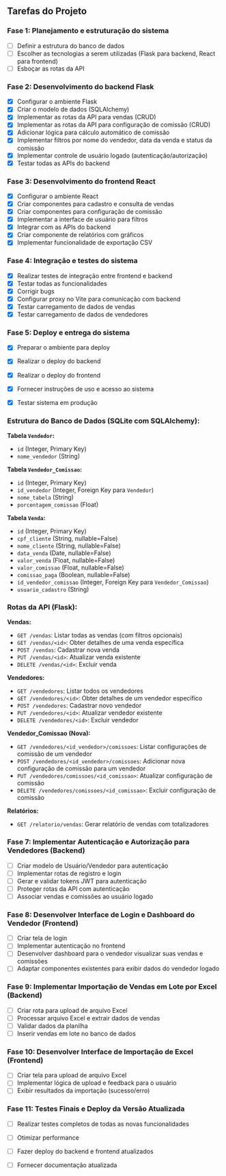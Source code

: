 ## Tarefas do Projeto

### Fase 1: Planejamento e estruturação do sistema
- [ ] Definir a estrutura do banco de dados
- [ ] Escolher as tecnologias a serem utilizadas (Flask para backend, React para frontend)
- [ ] Esboçar as rotas da API

### Fase 2: Desenvolvimento do backend Flask
- [x] Configurar o ambiente Flask
- [x] Criar o modelo de dados (SQLAlchemy)
- [x] Implementar as rotas da API para vendas (CRUD)
- [x] Implementar as rotas da API para configuração de comissão (CRUD)
- [x] Adicionar lógica para cálculo automático de comissão
- [x] Implementar filtros por nome do vendedor, data da venda e status da comissão
- [x] Implementar controle de usuário logado (autenticação/autorização)
- [x] Testar todas as APIs do backend

### Fase 3: Desenvolvimento do frontend React
- [x] Configurar o ambiente React
- [x] Criar componentes para cadastro e consulta de vendas
- [x] Criar componentes para configuração de comissão
- [x] Implementar a interface de usuário para filtros
- [x] Integrar com as APIs do backend
- [x] Criar componente de relatórios com gráficos
- [x] Implementar funcionalidade de exportação CSV

### Fase 4: Integração e testes do sistema
- [x] Realizar testes de integração entre frontend e backend
- [x] Testar todas as funcionalidades
- [x] Corrigir bugs
- [x] Configurar proxy no Vite para comunicação com backend
- [x] Testar carregamento de dados de vendas
- [x] Testar carregamento de dados de vendedores

### Fase 5: Deploy e entrega do sistema
- [x] Preparar o ambiente para deploy
- [x] Realizar o deploy do backend
- [x] Realizar o deploy do frontend
- [x] Fornecer instruções de uso e acesso ao sistema
- [x] Testar sistema em produção



### Estrutura do Banco de Dados (SQLite com SQLAlchemy):

**Tabela `Vendedor`:**
- `id` (Integer, Primary Key)
- `nome_vendedor` (String)

**Tabela `Vendedor_Comissao`:**
- `id` (Integer, Primary Key)
- `id_vendedor` (Integer, Foreign Key para `Vendedor`)
- `nome_tabela` (String)
- `porcentagem_comissao` (Float)

**Tabela `Venda`:**
- `id` (Integer, Primary Key)
- `cpf_cliente` (String, nullable=False)
- `nome_cliente` (String, nullable=False)
- `data_venda` (Date, nullable=False)
- `valor_venda` (Float, nullable=False)
- `valor_comissao` (Float, nullable=False)
- `comissao_paga` (Boolean, nullable=False)
- `id_vendedor_comissao` (Integer, Foreign Key para `Vendedor_Comissao`)
- `usuario_cadastro` (String)


### Rotas da API (Flask):

**Vendas:**
- `GET /vendas`: Listar todas as vendas (com filtros opcionais)
- `GET /vendas/<id>`: Obter detalhes de uma venda específica
- `POST /vendas`: Cadastrar nova venda
- `PUT /vendas/<id>`: Atualizar venda existente
- `DELETE /vendas/<id>`: Excluir venda

**Vendedores:**
- `GET /vendedores`: Listar todos os vendedores
- `GET /vendedores/<id>`: Obter detalhes de um vendedor específico
- `POST /vendedores`: Cadastrar novo vendedor
- `PUT /vendedores/<id>`: Atualizar vendedor existente
- `DELETE /vendedores/<id>`: Excluir vendedor

**Vendedor_Comissao (Nova):**
- `GET /vendedores/<id_vendedor>/comissoes`: Listar configurações de comissão de um vendedor
- `POST /vendedores/<id_vendedor>/comissoes`: Adicionar nova configuração de comissão para um vendedor
- `PUT /vendedores/comissoes/<id_comissao>`: Atualizar configuração de comissão
- `DELETE /vendedores/comissoes/<id_comissao>`: Excluir configuração de comissão

**Relatórios:**
- `GET /relatorio/vendas`: Gerar relatório de vendas com totalizadores

### Fase 7: Implementar Autenticação e Autorização para Vendedores (Backend)
- [ ] Criar modelo de Usuário/Vendedor para autenticação
- [ ] Implementar rotas de registro e login
- [ ] Gerar e validar tokens JWT para autenticação
- [ ] Proteger rotas da API com autenticação
- [ ] Associar vendas e comissões ao usuário logado

### Fase 8: Desenvolver Interface de Login e Dashboard do Vendedor (Frontend)
- [ ] Criar tela de login
- [ ] Implementar autenticação no frontend
- [ ] Desenvolver dashboard para o vendedor visualizar suas vendas e comissões
- [ ] Adaptar componentes existentes para exibir dados do vendedor logado

### Fase 9: Implementar Importação de Vendas em Lote por Excel (Backend)
- [ ] Criar rota para upload de arquivo Excel
- [ ] Processar arquivo Excel e extrair dados de vendas
- [ ] Validar dados da planilha
- [ ] Inserir vendas em lote no banco de dados

### Fase 10: Desenvolver Interface de Importação de Excel (Frontend)
- [ ] Criar tela para upload de arquivo Excel
- [ ] Implementar lógica de upload e feedback para o usuário
- [ ] Exibir resultados da importação (sucesso/erro)

### Fase 11: Testes Finais e Deploy da Versão Atualizada
- [ ] Realizar testes completos de todas as novas funcionalidades
- [ ] Otimizar performance
- [ ] Fazer deploy do backend e frontend atualizados
- [ ] Fornecer documentação atualizada

